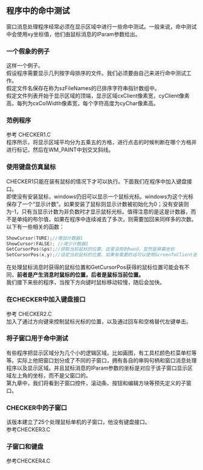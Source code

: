 ## 程序中的命中测试
窗口消息处理程序经常必须在显示区域中进行一些命中测试。一般来说，命中测试中会使用xy坐标值，他们由鼠标消息的lParam参数给出。
### 一个假象的例子
这样一个例子。  
假设程序需要显示几列按字母排序的文件。我们必须要由自己来进行命中测试工作。  
假定文件名保存在称为szFileNames的已排序字符串指针数组中。  
假定文件列表开始于显示区域的顶端，显示区域cxClient像素宽，cyClient像素高，每列为cxColWidth像素宽，每个字符高度为cyChar像素高。
### 范例程序
参考 CHECKER1.C  
程序所示，将显示区域平均分为五乘五的方格，进行点击的时候判断在哪个方格并进行标记，然后在WM_PAINT中划交叉斜线。
### 使用键盘仿真鼠标
CHECKER1只能在装有鼠标的情况下才可以执行。下面我们在程序中加入键盘接口。  
即使没有安装鼠标，windows仍旧可以显示一个鼠标光标。windows为这个光标保存了一个“显示计数”。如果安装了鼠标则显示计数被初始化为0；没有安装则为-1，只有当显示计数为非负数时才显示鼠标光标。值得注意的是这是计数器，而不是单纯的布尔值，如果在程序中连续减去了多次，则需要加回来同样多的次数。以下有一些相关的函数：    
```c
ShowCursor(TURE);//增加计数器1  
ShowCursor(FALSE); //减少计数器1  
GetCursorPos(&ps);//获取当前鼠标的位置，这里没用到hwnd，显然是屏幕坐标  
SetCursorPos(x,y);//设定当前鼠标的位置，如果有需要的话可以使用ScreenToClient进行转换  
```
在处理鼠标消息时获得的鼠标位置和GetCursorPos获得的鼠标位置可能会有不同，**前者是产生消息时鼠标的位置，后者是鼠标当前位置。**  
我们接下来些的程序，当按下方向键时鼠标移动较慢，随后会加快。  
### 在CHECKER中加入键盘接口
参考 CHECKER2.C  
加入了通过方向键来控制鼠标光标的位置，以及通过回车和空格替代左键单击。
### 将子窗口用于命中测试
有些程序把显示区域分为几个小的逻辑区域。比如画图，有工具栏颜色栏菜单栏等等。实际上他把窗口划分成了不同的子窗口，拥有各自的串钩句柄和窗口消息处理程序以及显示区域。并且鼠标消息的lParam参数的坐标是对应于该子窗口显示区域左上角的坐标，而不是父窗口的。   
第九章中，我们将看到子窗口控件，滚动条、按钮和编辑方块等预先定义的子窗口。
### CHECKER中的子窗口
该版本建立了25个处理鼠标单机的子窗口，他没有键盘接口。  
参考CHECKER3.C
### 子窗口和键盘
参考CHECKER4.C